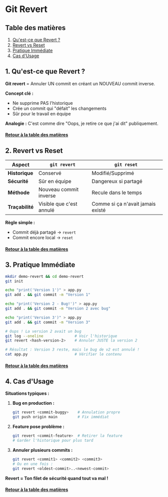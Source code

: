 # Git Revert

<a name="table-des-matieres"></a>

## Table des matières

1. [Qu'est-ce que Revert ?](#definition)
2. [Revert vs Reset](#vs-reset)
3. [Pratique Immédiate](#pratique)
4. [Cas d'Usage](#cas-usage)

<a name="definition"></a>
## 1. Qu'est-ce que Revert ?

**Git revert** = Annuler UN commit en créant un NOUVEAU commit inverse.

**Concept clé :**
- Ne supprime PAS l'historique
- Crée un commit qui "défait" les changements
- Sûr pour le travail en équipe

**Analogie :** C'est comme dire "Oops, je retire ce que j'ai dit" publiquement.

#### [Retour à la table des matières](#table-des-matieres)

<a name="vs-reset"></a>
## 2. Revert vs Reset

| Aspect | `git revert` | `git reset` |
|--------|--------------|-------------|
| **Historique** | Conservé | Modifié/Supprimé |
| **Sécurité** | Sûr en équipe | Dangereux si partagé |
| **Méthode** | Nouveau commit inverse | Recule dans le temps |
| **Traçabilité** | Visible que c'est annulé | Comme si ça n'avait jamais existé |

**Règle simple :** 
- Commit déjà partagé → `revert`
- Commit encore local → `reset`

#### [Retour à la table des matières](#table-des-matieres)

<a name="pratique"></a>
## 3. Pratique Immédiate

```bash
mkdir demo-revert && cd demo-revert
git init

echo "print('Version 1')" > app.py
git add . && git commit -m "Version 1"

echo "print('Version 2 - Bug!')" > app.py
git add . && git commit -m "Version 2 avec bug"

echo "print('Version 3')" > app.py  
git add . && git commit -m "Version 3"

# Oups ! La version 2 avait un bug
git log --oneline              # Voir l'historique
git revert <hash-version-2>    # Annuler JUSTE la version 2

# Résultat : Version 3 reste, mais le bug de v2 est annulé !
cat app.py                     # Vérifier le contenu
```

#### [Retour à la table des matières](#table-des-matieres)

<a name="cas-usage"></a>
## 4. Cas d'Usage

**Situations typiques :**

1. **Bug en production :**
   ```bash
   git revert <commit-buggy>    # Annulation propre
   git push origin main         # Fix immédiat
   ```

2. **Feature pose problème :**
   ```bash
   git revert <commit-feature>  # Retirer la feature
   # Garder l'historique pour plus tard
   ```

3. **Annuler plusieurs commits :**
   ```bash
   git revert <commit1> <commit2> <commit3>
   # Ou en une fois :
   git revert <oldest-commit>..<newest-commit>
   ```

**Revert = Ton filet de sécurité quand tout va mal !**

#### [Retour à la table des matières](#table-des-matieres)